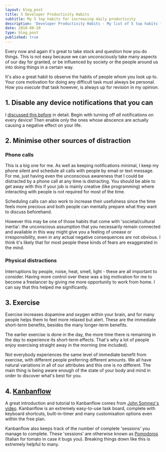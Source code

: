 ```yaml
---
layout: blog_post
title: 5 Developer Productivity Habits
subtitle: My 5 top habits for increasing daily productivity
description: 'Developer Productivity Habits - My list of 5 top habits for increasing daily productivity - how to think, learn and do faster'
date: 2018-08-20
type: blog_post
published: true
---
```


Every now and again it's great to take stock and question how you do things. This is not easy because we can unconsciously take many aspects of our day for granted, or be influenced by society or the people around us into doing things in a certain way.

It's also a great habit to observe the habits of people whom you look up to. Your core motivation for doing any difficult task must always be personal. How you *execute* that task however, is always up for revision in my opinion.

## 1. Disable any device notifications that you can
I [discussed this before](https://rsmith.io/blog/why-app-notifications-are-bad/) in detail. Begin with turning off *all* notifications on every device! Then enable only the ones whose abscence are actually causing a negative effect on your life.

## 2. Minimise other sources of distraction
### Phone calls
This is a big one for me. As well as keeping notifications minimal, I keep my phone silent and schedule all calls with people by email or text message. For me, just having even the unconscious awareness that I could be distracted by a phone call at any time is distracting. You should be able to get away with this if your job is mainly creative (like programming) where interacting with people is not required for most of the time.

Scheduling calls can also work to increase their usefulness since the time feels more precious and both people can mentally prepare what they want to discuss beforehand.

However this may be one of those habits that come with 'societal/cultural inertia': the unconscious assumption that you necessarily remain connected and available in this way might give you a feeling of unease or irresponsibility, even in any actual negative consequences are not obvious. I think it's likely that for most people these kinds of fears are exaggerated in the mind.

### Physical distractions
Interruptions by people, noise, heat, smell, light - these are all important to consider. Having more control over these was a big motivation for me to become a freelancer by giving me more opportunity to work from home. I can say that this helped me significantly.

## 3. Exercise
Exercise increases dopamine and oxygen within your brain, and for many people helps them to feel more relaxed but alert. These are the immediate short-term benefits, besides the many longer-term benefits. 

The earlier exercise is done in the day, the more time there is remaining in the day to experience its short-term effects. That's why a lot of people enjoy exercising straight away in the morning (me included).

Not everybody experiences the same level of immediate benefit from exercise, with different people preferring different amounts. We all have natural variations in all of our attributes and this one is no different. The main thing is being aware enough of the state of your body and mind in order to discover what's best for you.

## 4. [Kanbanflow](https://kanbanflow.com/)
A great introduction and tutorial to Kanbanflow comes from [John Somnez&#39;s video](https://www.youtube.com/watch?v=W9k0OhJkjQ0). Kanbanflow is an extremely easy-to-use task board, complete with keyboard shortcuts, built-in-timer and many customisation options even within the free plan.

 Kanbanflow also keeps track of the number of complete 'sessions' you manage to complete. These 'sessions' are otherwise known as [Pomodoros](https://francescocirillo.com/pages/pomodoro-technique) (Italian for tomato in case it bugs you). Breaking things down like this is extremely helpful to many.


